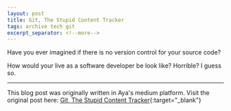 ```yaml
---
layout: post
title: Git, The Stupid Content Tracker
tags: archive tech git
excerpt_separator: <!--more-->
---
```

Have you ever imagined if there is no version control for your source code? 
<!--more-->
How would your live as a software developer be look like? Horrible? I guess so.

----------------

This blog post was originally written in Aya's medium platform. Visit the original post here: [Git, The Stupid Content Tracker](https://ayaaurora25.medium.com/git-the-stupid-content-tracker-fa0d2bc81980){:target="_blank"}
